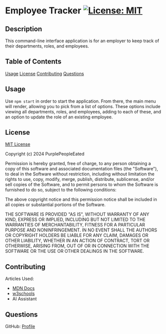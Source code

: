 # Employee Tracker [![License: MIT](https://img.shields.io/badge/License-MIT-yellow.svg)](https://opensource.org/licenses/MIT)

## Description

This command-line interface application is for an employer to keep track of their departments, roles, and employees.

## Table of Contents
[Usage](#usage)
[License](#license)
[Contributing](#contributing)
[Questions](#questions)

## Usage

Use `npm start` in order to start the application. From there, the main menu will render, allowing you to pick from a list of options. These options include viewing all departments, roles, and employees, adding to each of these, and an option to update the role of an existing employee.

## License
[MIT License](https://opensource.org/license/mit/)

Copyright (c) 2024 PurplePeopleEated

Permission is hereby granted, free of charge, to any person obtaining a copy
of this software and associated documentation files (the "Software"), to deal
in the Software without restriction, including without limitation the rights
to use, copy, modify, merge, publish, distribute, sublicense, and/or sell
copies of the Software, and to permit persons to whom the Software is
furnished to do so, subject to the following conditions:

The above copyright notice and this permission notice shall be included in all
copies or substantial portions of the Software.

THE SOFTWARE IS PROVIDED "AS IS", WITHOUT WARRANTY OF ANY KIND, EXPRESS OR
IMPLIED, INCLUDING BUT NOT LIMITED TO THE WARRANTIES OF MERCHANTABILITY,
FITNESS FOR A PARTICULAR PURPOSE AND NONINFRINGEMENT. IN NO EVENT SHALL THE
AUTHORS OR COPYRIGHT HOLDERS BE LIABLE FOR ANY CLAIM, DAMAGES OR OTHER
LIABILITY, WHETHER IN AN ACTION OF CONTRACT, TORT OR OTHERWISE, ARISING FROM,
OUT OF OR IN CONNECTION WITH THE SOFTWARE OR THE USE OR OTHER DEALINGS IN THE
SOFTWARE.

## Contributing

Articles Used:
- [MDN Docs](https://developer.mozilla.org/)
- [w3schools](https://www.w3schools.com/)
- AI Assistant

## Questions

GitHub: [Profile](https://github.com/PurplePeopleEated)